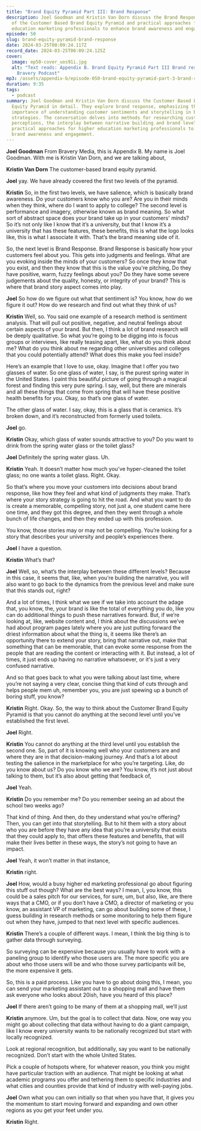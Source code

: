 ```yaml
---
title: "Brand Equity Pyramid Part III: Brand Response"
description: Joel Goodman and Kristin Van Dorn discuss the Brand Response level
  of the Customer Based Brand Equity Pyramid and practical approaches for higher
  education marketing professionals to enhance brand awareness and engagement.
episode: 50
slug: brand-equity-pyramid-brand-response
date: 2024-03-25T00:09:24.117Z
record_date: 2024-03-25T00:09:24.125Z
cover:
  image: ep50-cover_uos91i.jpg
  alt: "Text reads: Appendix B. Brand Equity Pyramid Part III Brand response. A
    Bravery Podcast"
mp3: /assets/appendix-b/episode-050-brand-equity-pyramid-part-3-brand-response.mp3
duration: 9:35
tags:
  - podcast
summary: Joel Goodman and Kristin Van Dorn discuss the Customer Based Brand
  Equity Pyramid in detail. They explore brand response, emphasizing the
  importance of understanding customer sentiments and storytelling in branding
  strategies. The conversation delves into methods for researching customer
  perceptions, the interplay between narrative building and brand levels, and
  practical approaches for higher education marketing professionals to enhance
  brand awareness and engagement.
---
```

**Joel Goodman**
 From Bravery Media, this is Appendix B. My name is Joel Goodman. With me is Kristin Van Dorn, and we are talking about,

**Kristin Van Dorn**
 The customer-based brand equity pyramid.

**Joel**
 yay. We have already covered the first two levels of the pyramid.

**Kristin**
 So, in the first two levels, we have salience, which is basically brand awareness. Do your customers know who you are? Are you in their minds when they think, where do I want to apply to college? The second level is performance and imagery, otherwise known as brand meaning. So what sort of abstract space does your brand take up in your customers' minds? So it’s not only like I know that it’s a university, but that I know it’s a university that has these features, these benefits, this is what the logo looks like, this is what I associate it with. That’s the brand meaning side of it.

So, the next level is Brand Response. Brand Response is basically how your customers feel about you. This gets into judgments and feelings. What are you evoking inside the minds of your customers? So once they know that you exist, and then they know that this is the value you're pitching, Do they have positive, warm, fuzzy feelings about you? Do they have some severe judgements about the quality, honesty, or integrity of your brand? This is where that brand story aspect comes into play.

**Joel**
 So how do we figure out what that sentiment is? You know, how do we figure it out? How do we research and find out what they think of us?

**Kristin**
 Well, so. You said one example of a research method is sentiment analysis. That will pull out positive, negative, and neutral feelings about certain aspects of your brand. But then, I think a lot of brand research will be deeply qualitative. So what you’re going to be digging into is focus groups or interviews, like really teasing apart, like, what do you think about me? What do you think about me regarding other universities and colleges that you could potentially attend? What does this make you feel inside?

Here’s an example that I love to use, okay. Imagine that I offer you two glasses of water. So one glass of water, I say, is the purest spring water in the United States. I paint this beautiful picture of going through a magical forest and finding this very pure spring. I say, well, but there are minerals and all these things that come from spring that will have these positive health benefits for you. Okay, so that’s one glass of water.

The other glass of water. I say, okay, this is a glass that is ceramics. It’s broken down, and it’s reconstructed from formerly used toilets.

**Joel**
 go.

**Kristin**
 Okay, which glass of water sounds attractive to you? Do you want to drink from the spring water glass or the toilet glass?

**Joel**
 Definitely the spring water glass. Uh.

**Kristin**
 Yeah. It doesn’t matter how much you’ve hyper-cleaned the toilet glass; no one wants a toilet glass. Right. Okay.

So that’s where you move your customers into decisions about brand response, like how they feel and what kind of judgments they make. That’s where your story strategy is going to hit the road. And what you want to do is create a memorable, compelling story, not just a, one student came here one time, and they got this degree, and then they went through a whole bunch of life changes, and then they ended up with this profession.

You know, those stories may or may not be compelling. You’re looking for a story that describes your university and people’s experiences there.

**Joel**
 I have a question.

**Kristin**
 What’s that?

**Joel**
 Well, so, what’s the interplay between these different levels? Because in this case, it seems that, like, when you’re building the narrative, you will also want to go back to the dynamics from the previous level and make sure that this stands out, right?

And a lot of times, I think what we see if we take into account the adage that, you know, the, your brand is like the total of everything you do, like you can do additional things to push these narratives forward. But, if we’re looking at, like, website content and, I think about the discussions we’ve had about program pages lately where you are just putting forward the driest information about what the thing is, it seems like there’s an opportunity there to extend your story, bring that narrative out, make that something that can be memorable, that can evoke some response from the people that are reading the content or interacting with it. But instead, a lot of times, it just ends up having no narrative whatsoever, or it's just a very confused narrative.

And so that goes back to what you were talking about last time, where you’re not saying a very clear, concise thing that kind of cuts through and helps people mem uh, remember you, you are just spewing up a bunch of boring stuff, you know?

**Kristin**
 Right. Okay. So, the way to think about the Customer Brand Equity Pyramid is that you cannot do anything at the second level until you’ve established the first level.

**Joel**
 Right.

**Kristin**
 You cannot do anything at the third level until you establish the second one. So, part of it is knowing well who your customers are and where they are in that decision-making journey. And that’s a lot about testing the salience in the marketplace for who you’re targeting. Like, do you know about us? Do you know who we are? You know, it’s not just about talking to them, but it’s also about getting that feedback of,

**Joel**
 Yeah.

**Kristin**
 Do you remember me? Do you remember seeing an ad about the school two weeks ago?

That kind of thing. And then, do they understand what you’re offering? Then, you can get into that storytelling. But to hit them with a story about who you are before they have any idea that you’re a university that exists that they could apply to, that offers these features and benefits, that will make their lives better in these ways, the story’s not going to have an impact.

**Joel**
 Yeah, it won’t matter in that instance,

**Kristin**
 right.

**Joel**
 How, would a busy higher ed marketing professional go about figuring this stuff out though? What are the best ways? I mean, I, you know, this could be a sales pitch for our services, for sure, um, but also, like, are there ways that a CMO, or if you don’t have a CMO, a director of marketing or you know, an assistant VP of marketing, can go about building some of these, I guess building in research methods or some monitoring to help them figure out when they have, jumped to that next level with specific audiences.

**Kristin**
 There’s a couple of different ways. I mean, I think the big thing is to gather data through surveying.

So surveying can be expensive because you usually have to work with a paneling group to identify who those users are. The more specific you are about who those users will be and who those survey participants will be, the more expensive it gets.

So, this is a paid process. Like you have to go about doing this, I mean, you can send your marketing assistant out to a shopping mall and have them ask everyone who looks about 20ish, have you heard of this place?

**Joel**
 If there aren’t going to be many of them at a shopping mall, we’ll just

**Kristin**
 anymore. Um, but the goal is to collect that data. Now, one way you might go about collecting that data without having to do a giant campaign, like I know every university wants to be nationally recognized but start with locally recognized.

Look at regional recognition, but additionally, say you want to be nationally recognized. Don’t start with the whole United States.

Pick a couple of hotspots where, for whatever reason, you think you might have particular traction with an audience. That might be looking at what academic programs you offer and tethering them to specific industries and what cities and counties provide that kind of industry with well-paying jobs.

**Joel**
 Own what you can own initially so that when you have that, it gives you the momentum to start moving forward and expanding and own other regions as you get your feet under you.

**Kristin**
 Right.


